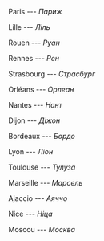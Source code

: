 Paris --- *Париж*



Lille --- *Ліль*



Rouen --- *Руан*



Rennes --- *Рен*



Strasbourg --- *Страсбург*



Orléans --- *Орлеан*



Nantes --- *Нант*



Dijon --- *Діжон*



Bordeaux --- *Бордо*



Lyon --- *Ліон*



Toulouse --- *Тулуза*



Marseille --- *Марсель*



Ajaccio --- *Аяччо*



Nice --- *Ніца*



Moscou --- *Москва*